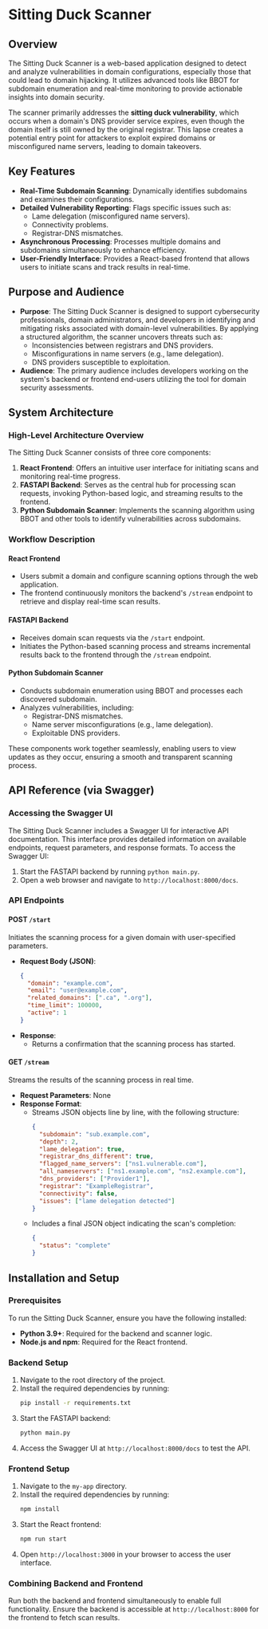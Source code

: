 # Sitting Duck Scanner

## Overview

The Sitting Duck Scanner is a web-based application designed to detect and analyze vulnerabilities in domain configurations, especially those that could lead to domain hijacking. It utilizes advanced tools like BBOT for subdomain enumeration and real-time monitoring to provide actionable insights into domain security.

The scanner primarily addresses the **sitting duck vulnerability**, which occurs when a domain's DNS provider service expires, even though the domain itself is still owned by the original registrar. This lapse creates a potential entry point for attackers to exploit expired domains or misconfigured name servers, leading to domain takeovers.

## Key Features

- **Real-Time Subdomain Scanning**: Dynamically identifies subdomains and examines their configurations.
- **Detailed Vulnerability Reporting**: Flags specific issues such as:
  - Lame delegation (misconfigured name servers).
  - Connectivity problems.
  - Registrar-DNS mismatches.
- **Asynchronous Processing**: Processes multiple domains and subdomains simultaneously to enhance efficiency.
- **User-Friendly Interface**: Provides a React-based frontend that allows users to initiate scans and track results in real-time.

## Purpose and Audience

- **Purpose**: The Sitting Duck Scanner is designed to support cybersecurity professionals, domain administrators, and developers in identifying and mitigating risks associated with domain-level vulnerabilities. By applying a structured algorithm, the scanner uncovers threats such as:
  - Inconsistencies between registrars and DNS providers.
  - Misconfigurations in name servers (e.g., lame delegation).
  - DNS providers susceptible to exploitation.
- **Audience**: The primary audience includes developers working on the system's backend or frontend  end-users utilizing the tool for domain security assessments.

## System Architecture

### High-Level Architecture Overview

The Sitting Duck Scanner consists of three core components:

1. **React Frontend**: Offers an intuitive user interface for initiating scans and monitoring real-time progress.
2. **FASTAPI Backend**: Serves as the central hub for processing scan requests, invoking Python-based logic, and streaming results to the frontend.
3. **Python Subdomain Scanner**: Implements the scanning algorithm using BBOT and other tools to identify vulnerabilities across subdomains.

### Workflow Description

#### React Frontend

- Users submit a domain and configure scanning options through the web application.
- The frontend continuously monitors the backend's `/stream` endpoint to retrieve and display real-time scan results.

#### FASTAPI Backend

- Receives domain scan requests via the `/start` endpoint.
- Initiates the Python-based scanning process and streams incremental results back to the frontend through the `/stream` endpoint.

#### Python Subdomain Scanner

- Conducts subdomain enumeration using BBOT and processes each discovered subdomain.
- Analyzes vulnerabilities, including:
  - Registrar-DNS mismatches.
  - Name server misconfigurations (e.g., lame delegation).
  - Exploitable DNS providers.

These components work together seamlessly, enabling users to view updates as they occur, ensuring a smooth and transparent scanning process.

## API Reference (via Swagger)

### Accessing the Swagger UI

The Sitting Duck Scanner includes a Swagger UI for interactive API documentation. This interface provides detailed information on available endpoints, request parameters, and response formats. To access the Swagger UI:

1. Start the FASTAPI backend by running `python main.py`.
2. Open a web browser and navigate to `http://localhost:8000/docs`.

### API Endpoints

#### POST `/start`

Initiates the scanning process for a given domain with user-specified parameters.

- **Request Body (JSON)**:
  ```json
  {
    "domain": "example.com",
    "email": "user@example.com",
    "related_domains": [".ca", ".org"],
    "time_limit": 100000,
    "active": 1
  }
  ```
- **Response**:
  - Returns a confirmation that the scanning process has started.

#### GET `/stream`

Streams the results of the scanning process in real time.

- **Request Parameters**: None
- **Response Format**:
  - Streams JSON objects line by line, with the following structure:
    ```json
    {
      "subdomain": "sub.example.com",
      "depth": 2,
      "lame_delegation": true,
      "registrar_dns_different": true,
      "flagged_name_servers": ["ns1.vulnerable.com"],
      "all_nameservers": ["ns1.example.com", "ns2.example.com"],
      "dns_providers": ["Provider1"],
      "registrar": "ExampleRegistrar",
      "connectivity": false,
      "issues": ["lame delegation detected"]
    }
    ```
  - Includes a final JSON object indicating the scan's completion:
    ```json
    {
      "status": "complete"
    }
    ```

## Installation and Setup

### Prerequisites

To run the Sitting Duck Scanner, ensure you have the following installed:

- **Python 3.9+**: Required for the backend and scanner logic.
- **Node.js and npm**: Required for the React frontend.

### Backend Setup

1. Navigate to the root directory of the project.
2. Install the required dependencies by running:
   ```bash
   pip install -r requirements.txt
   ```
3. Start the FASTAPI backend:
   ```bash
   python main.py
   ```
4. Access the Swagger UI at `http://localhost:8000/docs` to test the API.

### Frontend Setup

1. Navigate to the `my-app` directory.
2. Install the required dependencies by running:
   ```bash
   npm install
   ```
3. Start the React frontend:
   ```bash
   npm run start
   ```
4. Open `http://localhost:3000` in your browser to access the user interface.

### Combining Backend and Frontend

Run both the backend and frontend simultaneously to enable full functionality. Ensure the backend is accessible at `http://localhost:8000` for the frontend to fetch scan results.

##
